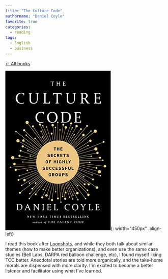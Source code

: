 ```yaml
---
title: "The Culture Code"
authorname: "Daniel Coyle"
favorite: true
categories:
  - reading
tags:
  - English
  - business
---
```

<span style="color:gray">[← All books](https://www.kaito.co/reading/)</span>  

![image-left](/images/reading/culture_code.jpeg){: width="450px" .align-left} 


I read this book after [Loonshots](https://www.kaito.co/reading/loonshots/), and while they both talk about similar themes (how to make better organizations), and even use the same case studies (Bell Labs, DARPA red balloon challenge, etc), I found myself liking TCC better. Anecdotal stories are told more organically, and the take-home morals are dispensed with more clarity. I'm excited to become a better listener and facilitator using what I've learned.
